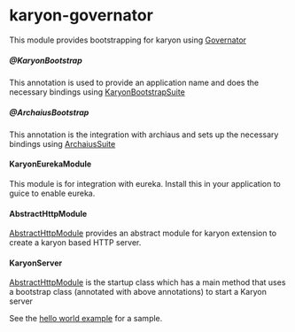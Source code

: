 karyon-governator
======

This module provides bootstrapping for karyon using [Governator](https://github.com/Netflix/governator)

##### @KaryonBootstrap

This annotation is used to provide an application name and does the necessary bindings using [KaryonBootstrapSuite](src/main/java/com/netflix/karyon/KaryonBootstrapSuite.java)

##### @ArchaiusBootstrap

This annotation is the integration with archiaus and sets up the necessary bindings using [ArchaiusSuite](src/main/java/com/netflix/karyon/archaius/ArchaiusSuite.java)

#### KaryonEurekaModule

This module is for integration with eureka. Install this in your application to guice to enable eureka.

#### AbstractHttpModule

[AbstractHttpModule](src/main/java/com/netflix/karyon/transport/http/AbstractHttpModule.java) provides an abstract 
module for karyon extension to create a karyon based HTTP server.

#### KaryonServer

[AbstractHttpModule](src/main/java/com/netflix/karyon/KaryonServer.java) is the startup class which has a main method that uses a bootstrap class (annotated with above annotations) to start a Karyon server

See the [hello world example](../karyon-examples/hello-netflix-oss) for a sample.